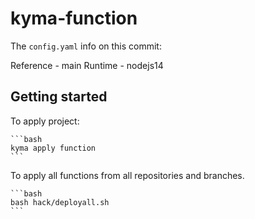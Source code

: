 # kyma-function

The `config.yaml` info on this commit:

Reference - main
Runtime - nodejs14

## Getting started

To apply project:

    ```bash
    kyma apply function
    ```

To apply all functions from all repositories and branches.

    ```bash
    bash hack/deployall.sh
    ```
